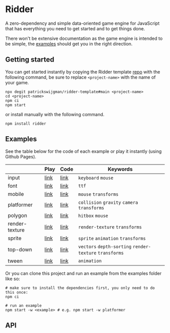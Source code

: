 # Ridder

A zero-dependency and simple data-oriented game engine for JavaScript that has everything you need to get started and to get things done.

There won't be extensive documentation as the game engine is intended to be simple, the [examples](#examples) should get you in the right direction.

## Getting started

You can get started instantly by copying the Ridder template [repo](https://github.com/patrickswijgman/ridder-template) with the following command, be sure to replace `<project-name>` with the name of your game.

```shell
npx degit patrickswijgman/ridder-template#main <project-name>
cd <project-name>
npm ci
npm start
```

or install manually with the following command.

```shell
npm install ridder
```

## Examples

See the table below for the code of each example or play it instantly (using Github Pages).

|                | Play                                                                            | Code                                     | Keywords                                                |
| -------------- | ------------------------------------------------------------------------------- | ---------------------------------------- | ------------------------------------------------------- |
| input          | [link](https://patrickswijgman.github.io/ridder/input/dist/index.html)          | [link](examples/input/index.ts)          | `keyboard` `mouse`                                      |
| font           | [link](https://patrickswijgman.github.io/ridder/font/dist/index.html)           | [link](examples/font/index.ts)           | `ttf`                                                   |
| mobile         | [link](https://patrickswijgman.github.io/ridder/mobile/dist/index.html)         | [link](examples/mobile/index.ts)         | `mouse` `transforms`                                    |
| platformer     | [link](https://patrickswijgman.github.io/ridder/platformer/dist/index.html)     | [link](examples/platformer/index.ts)     | `collision` `gravity` `camera` `transforms`             |
| polygon        | [link](https://patrickswijgman.github.io/ridder/polygon/dist/index.html)        | [link](examples/polygon/index.ts)        | `hitbox` `mouse`                                        |
| render-texture | [link](https://patrickswijgman.github.io/ridder/render-texture/dist/index.html) | [link](examples/render-texture/index.ts) | `render-texture` `transforms`                           |
| sprite         | [link](https://patrickswijgman.github.io/ridder/sprite/dist/index.html)         | [link](examples/sprite/index.ts)         | `sprite` `animation` `transforms`                       |
| top-down       | [link](https://patrickswijgman.github.io/ridder/top-down/dist/index.html)       | [link](examples/top-down/index.ts)       | `vectors` `depth-sorting` `render-texture` `transforms` |
| tween          | [link](https://patrickswijgman.github.io/ridder/tween/dist/index.html)          | [link](examples/tween/index.ts)          | `animation`                                             |

Or you can clone this project and run an example from the examples folder like so:

```shell
# make sure to install the dependencies first, you only need to do this once:
npm ci

# run an example
npm start -w <example> # e.g. npm start -w platformer
```

## API
